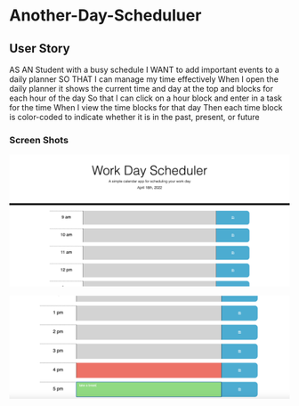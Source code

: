 # Another-Day-Scheduluer

## User Story

AS AN Student with a busy schedule
I WANT to add important events to a daily 
planner SO THAT I can manage my time 
effectively
When I open the daily planner it shows 
the current time and day at the top and 
blocks for each hour of the day
So that I can click on a hour block and 
enter in a task for the time
When I view the time blocks for that day
Then each time block is color-coded to 
indicate whether it is in the past, 
present, or future

### Screen Shots
![screenshot1](/images/SS.png)

![screenshot1](/images/SS1.png)
